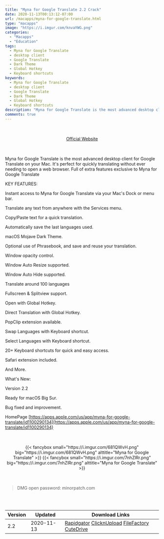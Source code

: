 ```yaml
---
title: "Myna for Google Translate 2.2 Crack"
date: 2020-11-13T00:13:12-07:00
url: /macapps/myna-for-google-translate.html
type: "macapps"
image: "https://i.imgur.com/knvaYWG.png"
categories:
  - "Macapps"
  - "Education"
tags:
  - Myna for Google Translate
  - desktop client
  - Google Translate
  - Dark Theme
  - Global Hotkey
  - Keyboard shortcuts
keywords:
  - Myna for Google Translate
  - desktop client
  - Google Translate
  - Dark Theme
  - Global Hotkey
  - Keyboard shortcuts
description: "Myna for Google Translate is the most advanced desktop client for Google Translate on your Mac. It's perfect for quickly translating without ever needing to open a web browser"
comments: true
---
```


<br/>
<br/>
<center>
<a href="https://apps.apple.com/us/app/myna-for-google-translate/id1100290134" target="blank"><div class="border border-blue-500 rounded-lg transition duration-500 
    ease-in-out w-48 text-lg text-blue-500 text-center hover:bg-blue-500 hover:text-white">
  Official Website 
</div></a>
</center>
<br/>
<br/>

Myna for Google Translate is the most advanced desktop client for Google Translate on your Mac. It's perfect for quickly translating without ever needing to open a web browser. Full of extra features exclusive to Myna for Google Translate

KEY FEATURES:

Instant access to Myna for Google Translate via your Mac's Dock or menu bar.

Translate any text from anywhere with the Services menu.

Copy/Paste text for a quick translation.

Automatically save the last languages used.

macOS Mojave Dark Theme.

Optional use of Phrasebook, and save and reuse your translation.

Window opacity control.

Window Auto Resize supported.

Window Auto Hide supported.

Translate around 100 languages

Fullscreen & Splitview support.

Open with Global Hotkey.

Direct Translation with Global Hotkey.

PopClip extension available.

Swap Languages with Keyboard shortcut.

Select Languages with Keyboard shortcut.

20+ Keyboard shortcuts for quick and easy access.

Safari extension included.

And More.

What's New:

Version 2.2

Ready for macOS Big Sur.

Bug fixed and improvement.

HomePage [https://apps.apple.com/us/app/myna-for-google-translate/id1100290134](https://apps.apple.com/us/app/myna-for-google-translate/id1100290134)

<script async src="https://pagead2.googlesyndication.com/pagead/js/adsbygoogle.js"></script>
<ins class="adsbygoogle"
     style="display:block; text-align:center;"
     data-ad-layout="in-article"
     data-ad-format="fluid"
     data-ad-client="ca-pub-8746275014476192"
     data-ad-slot="5144997159"></ins>
<script>
     (adsbygoogle = window.adsbygoogle || []).push({});
</script>
<br/>
<br/>


<center>
<div class="w-full grid grid-cols-2 flex gap-4">
{{< fancybox small="https://i.imgur.com/681QWvH.png" big="https://i.imgur.com/681QWvH.png" alttitle="Myna for Google Translate" >}}
{{< fancybox small="https://i.imgur.com/7nhZlRr.png" big="https://i.imgur.com/7nhZlRr.png" alttitle="Myna for Google Translate" >}}
</div>
</center>

<br/>
<br/>


> DMG open password: minorpatch.com

<br/>
<br/>
<div id="history_version" class="history_version">

| Version | Updated | Download Links |
| ---- | ---- | ---- |
| 2.2 | 2020-11-13 | [Rapidgator](https://ouo.io/Q8mWAo)   [ClicknUpload](https://ouo.io/LoH75x)   [FileFactory](https://ouo.io/YFgLtc1)   [CuteDrive](https://ouo.io/ByMlyV) |

</div>
